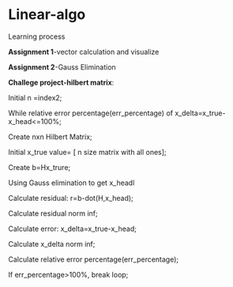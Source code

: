 # Linear-algo
Learning process

**Assignment 1**-vector calculation and visualize

**Assignment 2**-Gauss Elimination

**Challege project-hilbert matrix**:

Initial n =index2;

While relative error percentage(err_percentage) of x_delta=x_true-x_head<=100%;

Create nxn Hilbert Matrix;

Initial x_true value= [ n size matrix with all ones];

Create b=Hx_trure;

Using Gauss elimination to get x_headl

Calculate residual: r=b-dot(H,x_head);

Calculate residual norm inf;

Calculate error: x_delta=x_true-x_head;

Calculate x_delta norm inf;

Calculate relative error percentage(err_percentage);

If err_percentage>100%, break loop;
